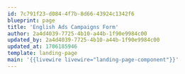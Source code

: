 ```yaml
---
id: 7c791f23-d084-4f7b-8d66-43924c1342f6
blueprint: page
title: 'English Ads Campaigns Form'
author: 2a4d4039-7725-4b10-a44b-1f90e9984c00
updated_by: 2a4d4039-7725-4b10-a44b-1f90e9984c00
updated_at: 1706185946
template: landing-page
main: '{{livewire livewire="landing-page-component"}}'
---
```

